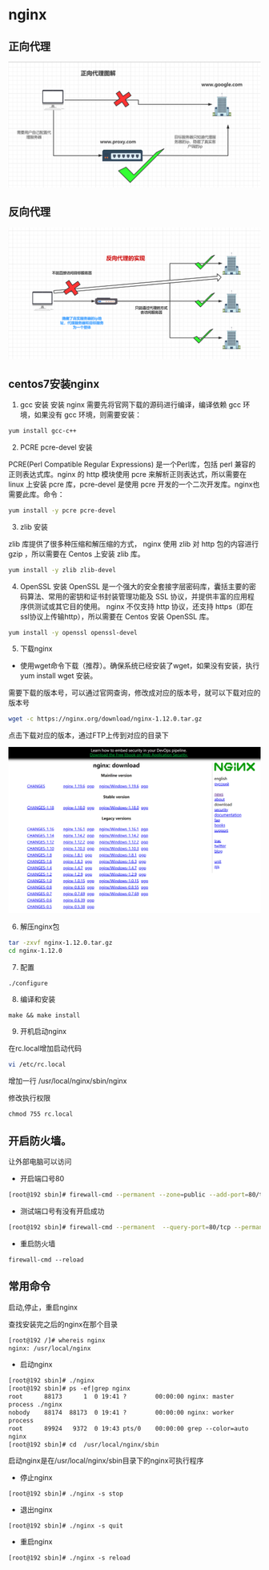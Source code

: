 # nginx

## 正向代理

<img src="./img/正向代理.png">

## 反向代理

<img src="./img/反向代理.png">

## centos7安装nginx

1. gcc 安装
安装 nginx 需要先将官网下载的源码进行编译，编译依赖 gcc 环境，如果没有 gcc 环境，则需要安装：

```bash
yum install gcc-c++
```

2. PCRE pcre-devel 安装

PCRE(Perl Compatible Regular Expressions) 是一个Perl库，包括 perl 兼容的正则表达式库。nginx 的 http 模块使用 pcre 来解析正则表达式，所以需要在 linux 上安装 pcre 库，pcre-devel 是使用 pcre 开发的一个二次开发库。nginx也需要此库。命令：

```bash
yum install -y pcre pcre-devel
```

3. zlib 安装

zlib 库提供了很多种压缩和解压缩的方式， nginx 使用 zlib 对 http 包的内容进行 gzip ，所以需要在 Centos 上安装 zlib 库。

```bash
yum install -y zlib zlib-devel
```

4. OpenSSL 安装
OpenSSL 是一个强大的安全套接字层密码库，囊括主要的密码算法、常用的密钥和证书封装管理功能及 SSL 协议，并提供丰富的应用程序供测试或其它目的使用。
nginx 不仅支持 http 协议，还支持 https（即在ssl协议上传输http），所以需要在 Centos 安装 OpenSSL 库。

```bash
yum install -y openssl openssl-devel
```

5. 下载nginx
* 使用wget命令下载（推荐）。确保系统已经安装了wget，如果没有安装，执行 yum install wget 安装。

需要下载的版本号，可以通过官网查询，修改成对应的版本号，就可以下载对应的版本号
```bash
wget -c https://nginx.org/download/nginx-1.12.0.tar.gz
```

点击下载对应的版本，通过FTP上传到对应的目录下

<img src="./img/nginx官网.png">

6. 解压nginx包

```bash
tar -zxvf nginx-1.12.0.tar.gz
cd nginx-1.12.0
```

7. 配置

```
./configure
```

8. 编译和安装

```
make && make install
```


9. 开机启动nginx

在rc.local增加启动代码

```bash
vi /etc/rc.local
```
增加一行 /usr/local/nginx/sbin/nginx

修改执行权限

```
chmod 755 rc.local
```

## 开启防火墙。

让外部电脑可以访问

* 开启端口号80

```bash
[root@192 sbin]# firewall-cmd --permanent --zone=public --add-port=80/tcp --permanent
```

* 测试端口号有没有开启成功

```bash
[root@192 sbin]# firewall-cmd --permanent  --query-port=80/tcp --permanent
```


* 重启防火墙

```
firewall-cmd --reload
```


## 常用命令
启动,停止，重启nginx

查找安装完之后的nginx在那个目录
```
[root@192 /]# whereis nginx
nginx: /usr/local/nginx
```

* 启动nginx
```
[root@192 sbin]# ./nginx
[root@192 sbin]# ps -ef|grep nginx
root      88173      1  0 19:41 ?        00:00:00 nginx: master process ./nginx
nobody    88174  88173  0 19:41 ?        00:00:00 nginx: worker process
root      89924   9372  0 19:43 pts/0    00:00:00 grep --color=auto nginx
[root@192 sbin]# cd  /usr/local/nginx/sbin
```
启动nginx是在/usr/local/nginx/sbin目录下的nginx可执行程序

* 停止nginx
```
[root@192 sbin]# ./nginx -s stop
```

* 退出nginx
```
[root@192 sbin]# ./nginx -s quit
```

* 重启nginx
```
[root@192 sbin]# ./nginx -s reload
```





